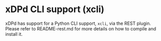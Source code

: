 xDPd CLI support (xcli)
=======================

xDPd has support for a Python CLI support, `xcli`, via the REST plugin. Please refer to README-rest.md for more details on how to compile and install it.
